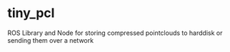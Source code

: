 tiny_pcl
========

ROS Library and Node for storing compressed pointclouds to harddisk or sending them over a network

